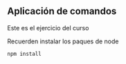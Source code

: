## Aplicación de comandos

Este es el ejercicio del curso

Recuerden instalar los paques de node
```
npm install
```